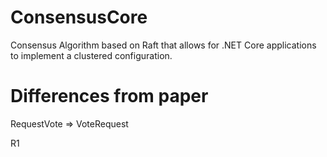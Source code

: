 # ConsensusCore
Consensus Algorithm based on Raft that allows for .NET Core applications to implement a clustered configuration.


# Differences from paper

RequestVote => VoteRequest

R1